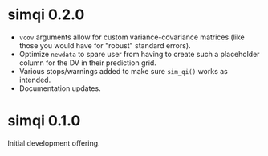# simqi 0.2.0

- `vcov` arguments allow for custom variance-covariance matrices (like those you would have for "robust" standard errors).
- Optimize `newdata` to spare user from having to create such a placeholder column for the DV in their prediction grid.
- Various stops/warnings added to make sure `sim_qi()` works as intended.
- Documentation updates.

# simqi 0.1.0

Initial development offering.
